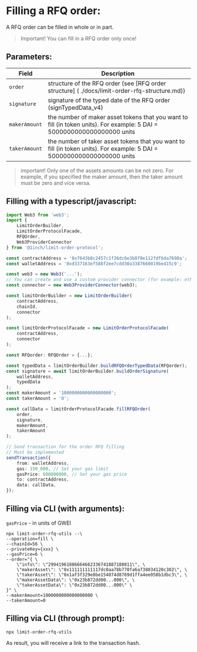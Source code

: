# Filling a RFQ order:

A RFQ order can be filled in whole or in part.

> Important! You can fill in a RFQ order only once!

## Parameters:

| Field         | Description                                                                                                             |
| ------------- | ----------------------------------------------------------------------------------------------------------------------- |
| `order`       | structure of the RFQ order (see [RFQ order structure] ( ./docs/limit-order-rfq-structure.md))                           |
| `signature`   | signature of the typed date of the RFQ order (signTypedData_v4)                                                         |
| `makerAmount` | the number of maker asset tokens that you want to fill (in token units). For example: 5 DAI = 5000000000000000000 units |
| `takerAmount` | the number of taker asset tokens that you want to fill (in token units). For example: 5 DAI = 5000000000000000000 units |

> important! Only one of the assets amounts can be not zero.
> For example, if you specified the maker amount, then the taker amount must be zero and vice versa.

## Filling with a typescript/javascript:

```typescript
import Web3 from 'web3';
import {
    LimitOrderBuilder,
    LimitOrderProtocolFacade,
    RFQOrder,
    Web3ProviderConnector
} from '@1inch/limit-order-protocol';

const contractAddress = '0x7643b8c2457c1f36dc6e3b8f8e112fdf6da7698a';
const walletAddress = '0xd337163ef588f2ee7cdd30a3387660019be415c9';

const web3 = new Web3('...');
// You can create and use a custom provider connector (for example: ethers)
const connector = new Web3ProviderConnector(web3);

const limitOrderBuilder = new LimitOrderBuilder(
    contractAddress,
    chainId,
    connector
);

const limitOrderProtocolFacade = new LimitOrderProtocolFacade(
    contractAddress,
    connector
);

const RFQorder: RFQOrder = {...};

const typedData = limitOrderBuilder.buildRFQOrderTypedData(RFQorder);
const signature = await limitOrderBuilder.buildOrderSignature(
    walletAddress,
    typedData
);
const makerAmount = '1000000000000000000';
const takerAmount = '0';

const callData = limitOrderProtocolFacade.fillRFQOrder(
    order,
    signature,
    makerAmount,
    takerAmount
);

// Send transaction for the order RFQ filling
// Must be implemented
sendTransaction({
    from: walletAddress,
    gas: 150_000, // Set your gas limit
    gasPrice: 600000000, // Set your gas price
    to: contractAddress,
    data: callData,
});
```

## Filling via CLI (with arguments):

`gasPrice` - in units of GWEI

```shell
npx limit-order-rfq-utils --\
--operation=fill \
--chainId=56 \
--privateKey={xxx} \
--gasPrice=6 \
--order="{ \
    \"info\": \"29941961886664662336741887180811\", \
    \"makerAsset\": \"0x111111111117dc0aa78b770fa6a738034120c302\", \
    \"takerAsset\": \"0x1af3f329e8be154074d8769d1ffa4ee058b1dbc3\", \
    \"makerAssetData\": \"0x23b872dd00...000\", \
    \"takerAssetData\": \"0x23b872dd00...000\" \
}" \
--makerAmount=1000000000000000000 \
--takerAmount=0
```

## Filling via CLI (through prompt):

```shell
npx limit-order-rfq-utils
```

As result, you will receive a link to the transaction hash.
